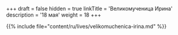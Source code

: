 +++
draft = false
hidden = true
linkTitle = 'Великомученица Ирина'
description = '18 мая'
weight = 18
+++

{{% include file="content/ru/lives/velikomuchenica-irina.md" %}}
